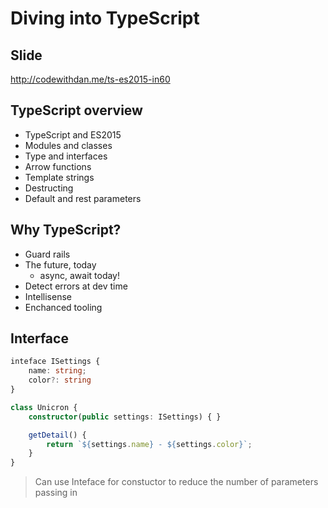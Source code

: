 # Diving into TypeScript

## Slide

http://codewithdan.me/ts-es2015-in60

## TypeScript overview

* TypeScript and ES2015
* Modules and classes
* Type and interfaces
* Arrow functions
* Template strings
* Destructing
* Default and rest parameters

## Why TypeScript?

* Guard rails
* The future, today
	* async, await today!
* Detect errors at dev time
* Intellisense
* Enchanced tooling

## Interface

```ts
inteface ISettings {
	name: string;
	color?: string
}

class Unicron {
	constructor(public settings: ISettings) { }

	getDetail() {
		return `${settings.name} - ${settings.color}`;
	}
}
```

> Can use Inteface for constuctor to reduce the number of parameters passing in


